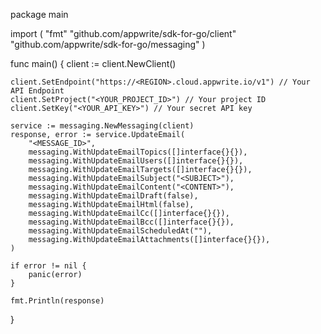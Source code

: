 package main

import (
    "fmt"
    "github.com/appwrite/sdk-for-go/client"
    "github.com/appwrite/sdk-for-go/messaging"
)

func main() {
    client := client.NewClient()

    client.SetEndpoint("https://<REGION>.cloud.appwrite.io/v1") // Your API Endpoint
    client.SetProject("<YOUR_PROJECT_ID>") // Your project ID
    client.SetKey("<YOUR_API_KEY>") // Your secret API key

    service := messaging.NewMessaging(client)
    response, error := service.UpdateEmail(
        "<MESSAGE_ID>",
        messaging.WithUpdateEmailTopics([]interface{}{}),
        messaging.WithUpdateEmailUsers([]interface{}{}),
        messaging.WithUpdateEmailTargets([]interface{}{}),
        messaging.WithUpdateEmailSubject("<SUBJECT>"),
        messaging.WithUpdateEmailContent("<CONTENT>"),
        messaging.WithUpdateEmailDraft(false),
        messaging.WithUpdateEmailHtml(false),
        messaging.WithUpdateEmailCc([]interface{}{}),
        messaging.WithUpdateEmailBcc([]interface{}{}),
        messaging.WithUpdateEmailScheduledAt(""),
        messaging.WithUpdateEmailAttachments([]interface{}{}),
    )

    if error != nil {
        panic(error)
    }

    fmt.Println(response)
}
